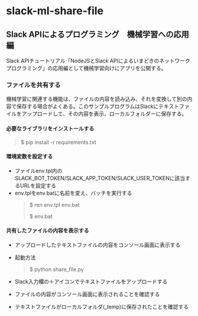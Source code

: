# slack-ml-share-file

## Slack APIによるプログラミング　機械学習への応用編

Slack APIチュートリアル「NodeJSとSlack APIによるいまどきのネットワークプログラミング」の応用編として機械学習向けにアプリを公開する。

### ファイルを共有する

機械学習に関連する機能は、ファイルの内容を読み込み、それを変換して別の内容で保存する場合がよくある。このサンプルプログラムはSlackにテキストファイルをアップロードして、その内容を表示、ローカルフォルダーに保存する。

#### 必要なライブラリをインストールする

>$ pip install -r requirements.txt

#### 環境変数を設定する

- ファイルenv.tpl内のSLACK_BOT_TOKEN/SLACK_APP_TOKEN/SLACK_USER_TOKENに該当するURLを設定する
- env.tplをenv.batに名前を変え、バッチを実行する
  >$ ren env.tpl env.bat
  >
  >$ env.bat

#### 共有したファイルの内容を表示する

- アップロードしたテキストファイルの内容をコンソール画面に表示する
- 起動方法

  >$ python share_file.py

- Slack入力欄の＋アイコンでテキストファイルをアップロードする
- ファイルの内容がコンソール画面に表示されることを確認する
- テキストファイルがローカルフォルダ(_temp)に保存されたことを確認する
